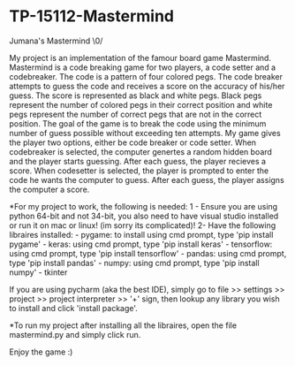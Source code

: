 # TP-15112-Mastermind
Jumana's Mastermind \0/

My project is an implementation of the famour board game Mastermind. 
Mastermind is a code breaking game for two players, a code setter and a codebreaker. The code is a pattern of four colored pegs. 
The code breaker attempts to guess the code and receives a score on the accuracy of his/her guess. The score is represented as black and white pegs. 
Black pegs represent the number of colored pegs in their correct position and white pegs represent the number of correct pegs that are not in the correct position. 
The goal of the game is to break the code using the minimum number of guess possible without exceeding ten attempts.
My game gives the player two options, either be code breaker or code setter. 
When codebreaker is selected, the computer genertes a random hidden board and the player starts guessing. After each guess, the player recieves a score.
When codesetter is selected, the player is prompted to enter the code he wants the computer to guess. After each guess, the player assigns the computer a score.

*For my project to work, the following is needed:
1 - Ensure you are using python 64-bit and not 34-bit, you also need to have visual studio installed or run it on mac or linux! (im sorry its complicated)!
2- Have the following libraires installed: 
	- pygame: to install using cmd prompt, type 'pip install pygame'
	- keras: using cmd prompt, type 'pip install keras'
	- tensorflow: using cmd prompt, type 'pip install tensorflow'
	- pandas: using cmd prompt, type 'pip install pandas'
	- numpy: using cmd prompt, type 'pip install numpy'
	- tkinter

If you are using pycharm (aka the best IDE), simply go to file >> settings >> project >> project interpreter >> '+' sign, 
	then lookup any library you wish to install and click 'install package'.

*To run my project after installing all the libraires, open the file mastermind.py and simply click run.

Enjoy the game :)

